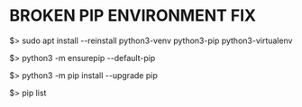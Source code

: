 # BROKEN PIP ENVIRONMENT FIX		

$> sudo apt install --reinstall python3-venv python3-pip python3-virtualenv

$> python3 -m ensurepip --default-pip

$> python3 -m pip install --upgrade pip

$> pip list
